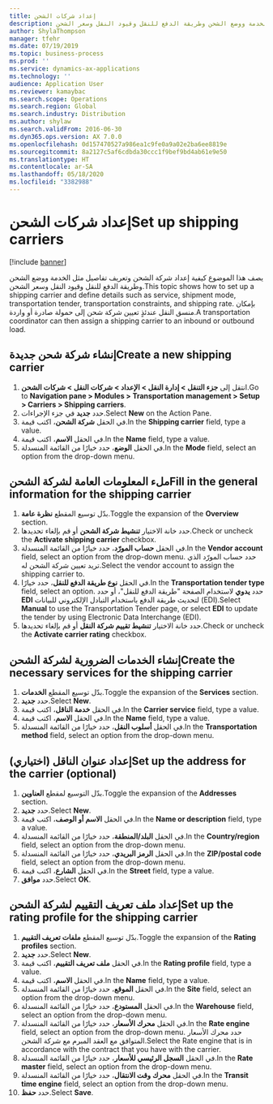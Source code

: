 ```yaml
---
title: إعداد شركات الشحن
description: يصف هذا الموضوع كيفية إعداد شركة الشحن‬ وتعريف تفاصيل مثل الخدمة ووضع الشحن وطريقة الدفع للنقل وقيود النقل وسعر الشحن.
author: ShylaThompson
manager: tfehr
ms.date: 07/19/2019
ms.topic: business-process
ms.prod: ''
ms.service: dynamics-ax-applications
ms.technology: ''
audience: Application User
ms.reviewer: kamaybac
ms.search.scope: Operations
ms.search.region: Global
ms.search.industry: Distribution
ms.author: shylaw
ms.search.validFrom: 2016-06-30
ms.dyn365.ops.version: AX 7.0.0
ms.openlocfilehash: 0d157470527a986ea1c9fe0a9a02e2ba6ee8819e
ms.sourcegitcommit: 8a2127c5af6cdbda30ccc1f9bef9bd4ab61e9e50
ms.translationtype: HT
ms.contentlocale: ar-SA
ms.lasthandoff: 05/18/2020
ms.locfileid: "3382988"
---
```

# <a name="set-up-shipping-carriers"></a><span data-ttu-id="39964-103">إعداد شركات الشحن</span><span class="sxs-lookup"><span data-stu-id="39964-103">Set up shipping carriers</span></span>

[!include [banner](../../includes/banner.md)]

<span data-ttu-id="39964-104">يصف هذا الموضوع كيفية إعداد شركة الشحن‬ وتعريف تفاصيل مثل الخدمة ووضع الشحن وطريقة الدفع للنقل وقيود النقل وسعر الشحن.</span><span class="sxs-lookup"><span data-stu-id="39964-104">This topic shows how to set up a shipping carrier and define details such as service, shipment mode, transportation tender, transportation constraints, and shipping rate.</span></span> <span data-ttu-id="39964-105">بإمكان منسق النقل عندئذٍ تعيين شركة شحن إلى حمولة صادرة أو واردة.</span><span class="sxs-lookup"><span data-stu-id="39964-105">A transportation coordinator can then assign a shipping carrier to an inbound or outbound load.</span></span>


## <a name="create-a-new-shipping-carrier"></a><span data-ttu-id="39964-106">إنشاء شركة شحن جديدة</span><span class="sxs-lookup"><span data-stu-id="39964-106">Create a new shipping carrier</span></span>
1. <span data-ttu-id="39964-107">انتقل إلى **جزء التنقل > إدارة النقل > الإعداد > شركات النقل > شركات الشحن**.</span><span class="sxs-lookup"><span data-stu-id="39964-107">Go to **Navigation pane > Modules > Transportation management > Setup > Carriers > Shipping carriers**.</span></span>
2. <span data-ttu-id="39964-108">حدد **جديد** في جزء الإجراءات.</span><span class="sxs-lookup"><span data-stu-id="39964-108">Select **New** on the Action Pane.</span></span>
3. <span data-ttu-id="39964-109">في الحقل **شركة الشحن‬**، اكتب قيمة.</span><span class="sxs-lookup"><span data-stu-id="39964-109">In the **Shipping carrier** field, type a value.</span></span>
4. <span data-ttu-id="39964-110">في الحقل **الاسم**، اكتب قيمة.</span><span class="sxs-lookup"><span data-stu-id="39964-110">In the **Name** field, type a value.</span></span>
5. <span data-ttu-id="39964-111">في الحقل **الوضع**، حدد خيارًا من القائمة المنسدلة.</span><span class="sxs-lookup"><span data-stu-id="39964-111">In the **Mode** field, select an option from the drop-down menu.</span></span>

## <a name="fill-in-the-general-information-for-the-shipping-carrier"></a><span data-ttu-id="39964-112">ملء المعلومات العامة لشركة الشحن</span><span class="sxs-lookup"><span data-stu-id="39964-112">Fill in the general information for the shipping carrier</span></span>
1. <span data-ttu-id="39964-113">بدّل توسيع المقطع  **نظرة عامة‬**.</span><span class="sxs-lookup"><span data-stu-id="39964-113">Toggle the expansion of the **Overview** section.</span></span>
2. <span data-ttu-id="39964-114">حدد خانة الاختيار **تنشيط شركة الشحن** أو قم بإلغاء تحديدها.</span><span class="sxs-lookup"><span data-stu-id="39964-114">Check or uncheck the **Activate shipping carrier** checkbox.</span></span>
3. <span data-ttu-id="39964-115">في الحقل **حساب المورّد**، حدد خيارًا من القائمة المنسدلة.</span><span class="sxs-lookup"><span data-stu-id="39964-115">In the **Vendor account** field, select an option from the drop-down menu.</span></span> <span data-ttu-id="39964-116">حدد حساب المورّد الذي تريد تعيين شركة الشحن له.</span><span class="sxs-lookup"><span data-stu-id="39964-116">Select the vendor account to assign the shipping carrier to.</span></span>  
4. <span data-ttu-id="39964-117">في الحقل **نوع طريقة الدفع للنقل**، حدد خيارًا.</span><span class="sxs-lookup"><span data-stu-id="39964-117">In the **Transportation tender type** field, select an option.</span></span> <span data-ttu-id="39964-118">حدد **يدوي** لاستخدام الصفحة "طريقة الدفع للنقل‬"، أو حدد **EDI** لتحديث طريقة الدفع باستخدام التبادل الإلكتروني للبيانات (EDI).</span><span class="sxs-lookup"><span data-stu-id="39964-118">Select **Manual** to use the Transportation Tender page, or select **EDI** to update the tender by using Electronic Data Interchange (EDI).</span></span>  
5. <span data-ttu-id="39964-119">حدد خانة الاختيار **تنشيط تقييم شركة النقل‬‬** أو قم بإلغاء تحديدها.</span><span class="sxs-lookup"><span data-stu-id="39964-119">Check or uncheck the **Activate carrier rating** checkbox.</span></span>

## <a name="create-the-necessary-services-for-the-shipping-carrier"></a><span data-ttu-id="39964-120">إنشاء الخدمات الضرورية لشركة الشحن</span><span class="sxs-lookup"><span data-stu-id="39964-120">Create the necessary services for the shipping carrier</span></span>
1. <span data-ttu-id="39964-121">بدّل توسيع المقطع **الخدمات‬**.</span><span class="sxs-lookup"><span data-stu-id="39964-121">Toggle the expansion of the **Services** section.</span></span>
2. <span data-ttu-id="39964-122">حدد **جديد**.</span><span class="sxs-lookup"><span data-stu-id="39964-122">Select **New**.</span></span>
3. <span data-ttu-id="39964-123">في الحقل **خدمة الناقل**‬‬، اكتب قيمة.</span><span class="sxs-lookup"><span data-stu-id="39964-123">In the **Carrier service** field, type a value.</span></span>
4. <span data-ttu-id="39964-124">في الحقل **الاسم**، اكتب قيمة.</span><span class="sxs-lookup"><span data-stu-id="39964-124">In the **Name** field, type a value.</span></span>
5. <span data-ttu-id="39964-125">في الحقل **أسلوب النقل‬**، حدد خيارًا من القائمة المنسدلة.</span><span class="sxs-lookup"><span data-stu-id="39964-125">In the **Transportation method** field, select an option from the drop-down menu.</span></span>

## <a name="set-up-the-address-for-the-carrier-optional"></a><span data-ttu-id="39964-126">إعداد عنوان الناقل (اختياري)</span><span class="sxs-lookup"><span data-stu-id="39964-126">Set up the address for the carrier (optional)</span></span>
1. <span data-ttu-id="39964-127">بدّل التوسيع لمقطع **العناوين**.</span><span class="sxs-lookup"><span data-stu-id="39964-127">Toggle the expansion of the **Addresses** section.</span></span>
2. <span data-ttu-id="39964-128">حدد **جديد**.</span><span class="sxs-lookup"><span data-stu-id="39964-128">Select **New**.</span></span>
3. <span data-ttu-id="39964-129">في الحقل **الاسم أو الوصف**، اكتب قيمة.</span><span class="sxs-lookup"><span data-stu-id="39964-129">In the **Name or description** field, type a value.</span></span>
4. <span data-ttu-id="39964-130">في الحقل **البلد/المنطقة**، حدد خيارًا من القائمة المنسدلة.</span><span class="sxs-lookup"><span data-stu-id="39964-130">In the **Country/region** field, select an option from the drop-down menu.</span></span>
5. <span data-ttu-id="39964-131">في الحقل **الرمز البريدي**، حدد خيارًا من القائمة المنسدلة.</span><span class="sxs-lookup"><span data-stu-id="39964-131">In the **ZIP/postal code** field, select an option from the drop-down menu.</span></span>
6. <span data-ttu-id="39964-132">في الحقل **الشارع**، اكتب قيمة.</span><span class="sxs-lookup"><span data-stu-id="39964-132">In the **Street** field, type a value.</span></span>
7. <span data-ttu-id="39964-133">حدد **موافق**.</span><span class="sxs-lookup"><span data-stu-id="39964-133">Select **OK**.</span></span>

## <a name="set-up-the-rating-profile-for-the-shipping-carrier"></a><span data-ttu-id="39964-134">إعداد ملف تعريف التقييم لشركة الشحن</span><span class="sxs-lookup"><span data-stu-id="39964-134">Set up the rating profile for the shipping carrier</span></span>
1. <span data-ttu-id="39964-135">بدّل توسيع المقطع **ملفات تعريف التقييم‬‬**.</span><span class="sxs-lookup"><span data-stu-id="39964-135">Toggle the expansion of the **Rating profiles** section.</span></span>
2. <span data-ttu-id="39964-136">حدد **جديد**.</span><span class="sxs-lookup"><span data-stu-id="39964-136">Select **New**.</span></span>
3. <span data-ttu-id="39964-137">في الحقل **ملف تعريف التقييم‬**، اكتب قيمة.</span><span class="sxs-lookup"><span data-stu-id="39964-137">In the **Rating profile** field, type a value.</span></span>
4. <span data-ttu-id="39964-138">في الحقل **الاسم**، اكتب قيمة.</span><span class="sxs-lookup"><span data-stu-id="39964-138">In the **Name** field, type a value.</span></span>
5. <span data-ttu-id="39964-139">في الحقل **الموقع**، حدد خيارًا من القائمة المنسدلة.</span><span class="sxs-lookup"><span data-stu-id="39964-139">In the **Site** field, select an option from the drop-down menu.</span></span>
6. <span data-ttu-id="39964-140">في الحقل **المستودع**، حدد خيارًا من القائمة المنسدلة.</span><span class="sxs-lookup"><span data-stu-id="39964-140">In the **Warehouse** field, select an option from the drop-down menu.</span></span>
7. <span data-ttu-id="39964-141">في الحقل **محرك الأسعار**، حدد خيارًا من القائمة المنسدلة.</span><span class="sxs-lookup"><span data-stu-id="39964-141">In the **Rate engine** field, select an option from the drop-down menu.</span></span> <span data-ttu-id="39964-142">حدد محرك الأسعار‬ المتوافق مع العقد المبرم مع شركة الشحن.</span><span class="sxs-lookup"><span data-stu-id="39964-142">Select the Rate engine that is in accordance with the contract that you have with the carrier.</span></span>  
8. <span data-ttu-id="39964-143">في الحقل **السجل الرئيسي للأسعار‬**، حدد خيارًا من القائمة المنسدلة.</span><span class="sxs-lookup"><span data-stu-id="39964-143">In the **Rate master** field, select an option from the drop-down menu.</span></span>
9. <span data-ttu-id="39964-144">في الحقل **محرك وقت الانتقال‬**، حدد خيارًا من القائمة المنسدلة.</span><span class="sxs-lookup"><span data-stu-id="39964-144">In the **Transit time engine** field, select an option from the drop-down menu.</span></span>
10. <span data-ttu-id="39964-145">حدد **حفظ**.</span><span class="sxs-lookup"><span data-stu-id="39964-145">Select **Save**.</span></span>

